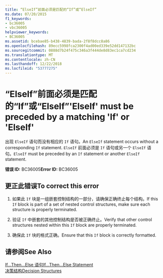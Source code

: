 ```yaml
---
title: “ElseIf”前面必须是匹配的“If”或“ElseIf”
ms.date: 07/20/2015
f1_keywords:
- bc36005
- vbc36005
helpviewer_keywords:
- BC36005
ms.assetid: bcebae85-b438-4839-bada-2f8f8dcc8a86
ms.openlocfilehash: 89ecc5998fca2300f4ad00ed339e52dd147132bc
ms.sourcegitcommit: 0888d7b24f475c346a3f444de8d83ec1ca7cd234
ms.translationtype: MT
ms.contentlocale: zh-CN
ms.lasthandoff: 12/22/2018
ms.locfileid: "53777275"
---
```

# <a name="elseif-must-be-preceded-by-a-matching-if-or-elseif"></a><span data-ttu-id="944ea-102">“ElseIf”前面必须是匹配的“If”或“ElseIf”</span><span class="sxs-lookup"><span data-stu-id="944ea-102">'ElseIf' must be preceded by a matching 'If' or 'ElseIf'</span></span>
<span data-ttu-id="944ea-103">出现 `ElseIf` 语句而没有相应的 `If` 语句。</span><span class="sxs-lookup"><span data-stu-id="944ea-103">An `ElseIf` statement occurs without a corresponding `If` statement.</span></span> <span data-ttu-id="944ea-104">`ElseIf` 前面必须是 `If` 语句或另一个 `ElseIf` 语句。</span><span class="sxs-lookup"><span data-stu-id="944ea-104">`ElseIf` must be preceded by an `If` statement or another `ElseIf` statement.</span></span>  
  
 <span data-ttu-id="944ea-105">**错误 ID:** BC36005</span><span class="sxs-lookup"><span data-stu-id="944ea-105">**Error ID:** BC36005</span></span>  
  
## <a name="to-correct-this-error"></a><span data-ttu-id="944ea-106">更正此错误</span><span class="sxs-lookup"><span data-stu-id="944ea-106">To correct this error</span></span>  
  
1.  <span data-ttu-id="944ea-107">如果此 `If` 块是一组嵌套控制结构的一部分，请确保正确终止每个结构。</span><span class="sxs-lookup"><span data-stu-id="944ea-107">If this `If` block is part of a set of nested control structures, make sure each structure is properly terminated.</span></span>  
  
2.  <span data-ttu-id="944ea-108">验证 `If` 中嵌套的其他控制结构是否被正确终止。</span><span class="sxs-lookup"><span data-stu-id="944ea-108">Verify that other control structures nested within this `If` block are properly terminated.</span></span>  
  
3.  <span data-ttu-id="944ea-109">确保此 `If` 块的格式正确。</span><span class="sxs-lookup"><span data-stu-id="944ea-109">Ensure that this `If` block is correctly formatted.</span></span>  
  
## <a name="see-also"></a><span data-ttu-id="944ea-110">请参阅</span><span class="sxs-lookup"><span data-stu-id="944ea-110">See Also</span></span>  
 [<span data-ttu-id="944ea-111">If...Then...Else 语句</span><span class="sxs-lookup"><span data-stu-id="944ea-111">If...Then...Else Statement</span></span>](../../visual-basic/language-reference/statements/if-then-else-statement.md)  
 [<span data-ttu-id="944ea-112">决策结构</span><span class="sxs-lookup"><span data-stu-id="944ea-112">Decision Structures</span></span>](../../visual-basic/programming-guide/language-features/control-flow/decision-structures.md)
